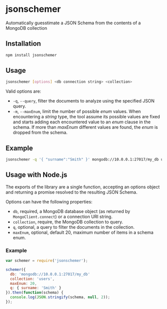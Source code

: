 # jsonschemer
Automatically guesstimate a JSON Schema from the contents of a MongoDB collection

## Installation

```bash
npm install jsonschemer
```

## Usage

```bash
jsonschemer [options] <db connection string> <collection>
```

Valid options are:
* `-q`, `--query`, filter the documents to analyze using the specified JSON query.
* `-m`, `--maxEnum`, limit the number of possible *enum* values. When encountering a *string*
type, the tool assume its possible values are fixed and starts adding each encountered
value to an *enum* clause in the schema. If more than *maxEnum* different values are found,
the *enum* is dropped from the schema.

## Example

```bash
jsonschemer -q '{ "surname":"Smith" }' mongodb://10.0.0.1:27017/my_db users
```

## Usage with Node.js

The exports of the library are a single function, accepting an options object and
returning a promise resolved to the resulting JSON Schema.

Options can have the following properties:
* `db`, required, a MongoDB database object (as returned by `MongoClient.connect`) or a
connection URI string.
* `collection`, require, the MongoDB collection to query.
* `q`, optional, a query to filter the documents in the collection.
* `maxEnum`, optional, default 20, maximum number of items in a schema enum.


### Example

```js
var schemer = require('jsonschemer');

schemer({
  db: 'mongodb://10.0.0.1:27017/my_db'
  collection: 'users',
  maxEnum: 20,
  q: { surname: 'Smith' }
}).then(function(schema) {
  console.log(JSON.stringify(schema, null, 2));
});
```